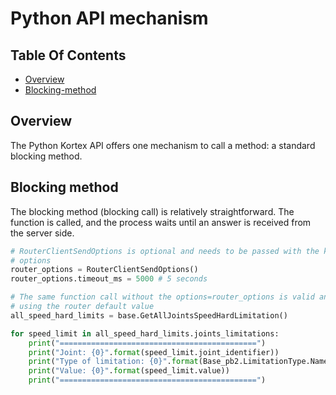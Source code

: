 <!--
* KINOVA (R) KORTEX (TM)
*
* Copyright (c) 2019 Kinova inc. All rights reserved.
*
* This software may be modified and distributed
* under the terms of the BSD 3-Clause license.
*
* Refer to the LICENSE file for details.
*
-->

<h1>Python API mechanism</h1>

<h2>Table Of Contents</h2>

<!-- TOC -->

- [Overview](#overview)
- [Blocking-method](#function)

<!-- /TOC -->

<a id="markdown-overview" name="overview"></a>
## Overview
The Python Kortex API offers one mechanism to call a method: a standard blocking method.


<a id="markdown-blocking-function" name="function"></a>
## Blocking method
The blocking method (blocking call) is relatively straightforward. The function is called, and the process waits until an answer is received from the server side.


```python
# RouterClientSendOptions is optional and needs to be passed with the keyword
# options
router_options = RouterClientSendOptions()
router_options.timeout_ms = 5000 # 5 seconds

# The same function call without the options=router_options is valid and will do the same
# using the router default value
all_speed_hard_limits = base.GetAllJointsSpeedHardLimitation()

for speed_limit in all_speed_hard_limits.joints_limitations:
	print("============================================")
	print("Joint: {0}".format(speed_limit.joint_identifier))
	print("Type of limitation: {0}".format(Base_pb2.LimitationType.Name(speed_limit.type)))
	print("Value: {0}".format(speed_limit.value))
	print("============================================")
```
